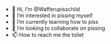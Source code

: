 - 👋 Hi, I’m @Wafferupisschild
- 👀 I’m interested in pissing myself
- 🌱 I’m currently learning how to piss
- 💞️ I’m looking to collaborate on pissing
- 📫 How to reach me the toilet

<!---
Wafferupisschild/Wafferupisschild is a ✨ special ✨ repository because its `README.md` (this file) appears on your GitHub profile.
You can click the Preview link to take a look at your changes.
--->
